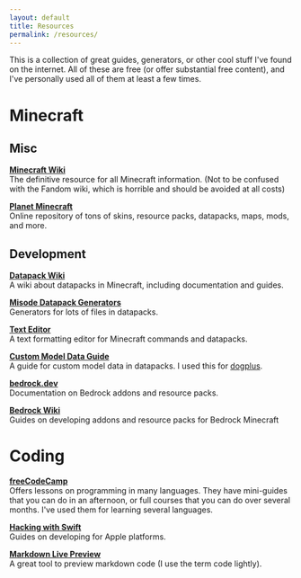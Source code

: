 ```yaml
---
layout: default
title: Resources
permalink: /resources/
---
```


This is a collection of great guides, generators, or other cool stuff I've found on the internet. All of these are free (or offer substantial free content), and I've personally used all of them at least a few times.

# Minecraft
## Misc
**[Minecraft Wiki](https://minecraft.wiki)**  
The definitive resource for all Minecraft information. (Not to be confused with the Fandom wiki, which is horrible and should be avoided at all costs)  

**[Planet Minecraft](https://www.planetminecraft.com/)**  
Online repository of tons of skins, resource packs, datapacks, maps, mods, and more.  

## Development
**[Datapack Wiki](https://datapack.wiki/)**  
A wiki about datapacks in Minecraft, including documentation and guides.  

**[Misode Datapack Generators](https://misode.github.io/)**  
Generators for lots of files in datapacks.  

**[Text Editor](https://text.datapackhub.net/)**  
A text formatting editor for Minecraft commands and datapacks.  

**[Custom Model Data Guide](https://github.com/Simplexity-Development/Custom_Model_Data_Guide)**  
A guide for custom model data in datapacks. I used this for [dogplus](https://www.planetminecraft.com/data-pack/dogplus/).  

**[bedrock.dev](https://bedrock.dev/)**  
Documentation on Bedrock addons and resource packs.  

**[Bedrock Wiki](https://wiki.bedrock.dev/)**  
Guides on developing addons and resource packs for Bedrock Minecraft  


# Coding
**[freeCodeCamp](https://www.freecodecamp.org/)**  
Offers lessons on programming in many languages. They have mini-guides that you can do in an afternoon, or full courses that you can do over several months. I've used them for learning several languages.  

**[Hacking with Swift](https://www.hackingwithswift.com/)**  
Guides on developing for Apple platforms.  

**[Markdown Live Preview](https://markdownlivepreview.com/)**  
A great tool to preview markdown code (I use the term code lightly).  